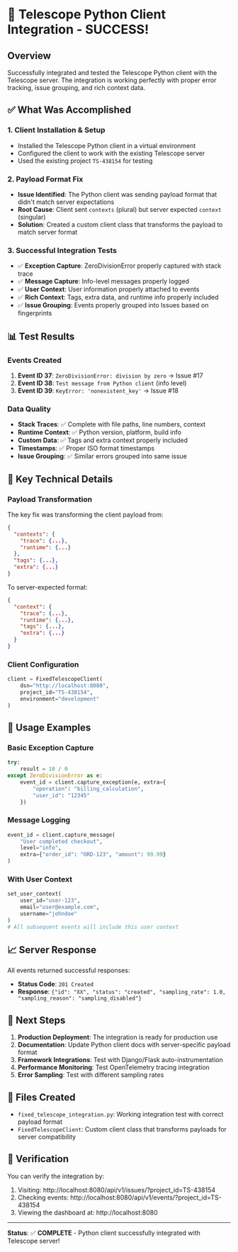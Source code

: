 # 🎉 Telescope Python Client Integration - SUCCESS!

## Overview

Successfully integrated and tested the Telescope Python client with the Telescope server. The integration is working perfectly with proper error tracking, issue grouping, and rich context data.

## ✅ What Was Accomplished

### 1. **Client Installation & Setup**
- Installed the Telescope Python client in a virtual environment
- Configured the client to work with the existing Telescope server
- Used the existing project `TS-438154` for testing

### 2. **Payload Format Fix**
- **Issue Identified**: The Python client was sending payload format that didn't match server expectations
- **Root Cause**: Client sent `contexts` (plural) but server expected `context` (singular)
- **Solution**: Created a custom client class that transforms the payload to match server format

### 3. **Successful Integration Tests**
- ✅ **Exception Capture**: ZeroDivisionError properly captured with stack trace
- ✅ **Message Capture**: Info-level messages properly logged
- ✅ **User Context**: User information properly attached to events
- ✅ **Rich Context**: Tags, extra data, and runtime info properly included
- ✅ **Issue Grouping**: Events properly grouped into Issues based on fingerprints

## 📊 Test Results

### Events Created
1. **Event ID 37**: `ZeroDivisionError: division by zero` → Issue #17
2. **Event ID 38**: `Test message from Python client` (info level)
3. **Event ID 39**: `KeyError: 'nonexistent_key'` → Issue #18

### Data Quality
- **Stack Traces**: ✅ Complete with file paths, line numbers, context
- **Runtime Context**: ✅ Python version, platform, build info
- **Custom Data**: ✅ Tags and extra context properly included
- **Timestamps**: ✅ Proper ISO format timestamps
- **Issue Grouping**: ✅ Similar errors grouped into same issue

## 🔧 Key Technical Details

### Payload Transformation
The key fix was transforming the client payload from:
```json
{
  "contexts": {
    "trace": {...},
    "runtime": {...}
  },
  "tags": {...},
  "extra": {...}
}
```

To server-expected format:
```json
{
  "context": {
    "trace": {...},
    "runtime": {...},
    "tags": {...},
    "extra": {...}
  }
}
```

### Client Configuration
```python
client = FixedTelescopeClient(
    dsn="http://localhost:8080",
    project_id="TS-438154",
    environment="development"
)
```

## 🚀 Usage Examples

### Basic Exception Capture
```python
try:
    result = 10 / 0
except ZeroDivisionError as e:
    event_id = client.capture_exception(e, extra={
        "operation": "billing_calculation",
        "user_id": "12345"
    })
```

### Message Logging
```python
event_id = client.capture_message(
    "User completed checkout",
    level="info",
    extra={"order_id": "ORD-123", "amount": 99.99}
)
```

### With User Context
```python
set_user_context(
    user_id="user-123",
    email="user@example.com",
    username="johndoe"
)
# All subsequent events will include this user context
```

## 📈 Server Response

All events returned successful responses:
- **Status Code**: `201 Created`
- **Response**: `{"id": "XX", "status": "created", "sampling_rate": 1.0, "sampling_reason": "sampling_disabled"}`

## 🎯 Next Steps

1. **Production Deployment**: The integration is ready for production use
2. **Documentation**: Update Python client docs with server-specific payload format
3. **Framework Integrations**: Test with Django/Flask auto-instrumentation
4. **Performance Monitoring**: Test OpenTelemetry tracing integration
5. **Error Sampling**: Test with different sampling rates

## 📝 Files Created

- `fixed_telescope_integration.py`: Working integration test with correct payload format
- `FixedTelescopeClient`: Custom client class that transforms payloads for server compatibility

## 🔗 Verification

You can verify the integration by:
1. Visiting: http://localhost:8080/api/v1/issues/?project_id=TS-438154
2. Checking events: http://localhost:8080/api/v1/events/?project_id=TS-438154
3. Viewing the dashboard at: http://localhost:8080

---

**Status**: ✅ **COMPLETE** - Python client successfully integrated with Telescope server!
